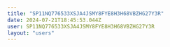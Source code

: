 ```yaml
---
title: "SP11NQ776533XSJA4JSMY8FYE8H3H68VBZHG27Y3R"
date: 2024-07-21T18:45:53.044Z
user: SP11NQ776533XSJA4JSMY8FYE8H3H68VBZHG27Y3R
layout: "users"
---
```

    